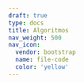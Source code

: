 ```yaml
---
draft: true
type: docs
title: Algoritmos
nav_weight: 500
nav_icon:
  vendor: bootstrap
  name: file-code
  color: 'yellow'
---
```

